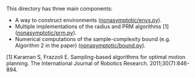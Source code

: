 This directory has three main components:
- A way to construct environments ([nonasymptotic/envs.py](/nonasymptotic/envs.py)).
- Multiple implementations of the radius and PRM algorithms [1] ([nonasymptotic/prm.py](/nonasymptotic/prm.py)).
- Numerical computations of the sample-complexity bound (e.g. Algorithm 2 in the paper)
  ([nonasymptotic/bound.py](/nonasymptotic/bound.py)).

[1] Karaman S, Frazzoli E. Sampling-based algorithms for optimal motion planning. 
The International Journal of Robotics Research. 2011;30(7):846-894.
